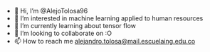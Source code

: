 - 👋 Hi, I’m @AlejoTolosa96
- 👀 I’m interested in machine learning applied to human resources
- 🌱 I’m currently learning about tensor flow
- 💞️ I’m looking to collaborate on :O
- 📫 How to reach me alejandro.tolosa@mail.escuelaing.edu.co

<!---
AlejoTolosa96/AlejoTolosa96 is a ✨ special ✨ repository because its `README.md` (this file) appears on your GitHub profile.
You can click the Preview link to take a look at your changes.
--->
